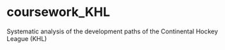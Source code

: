 # coursework_KHL
Systematic analysis of the development paths of the Continental Hockey League (KHL)
